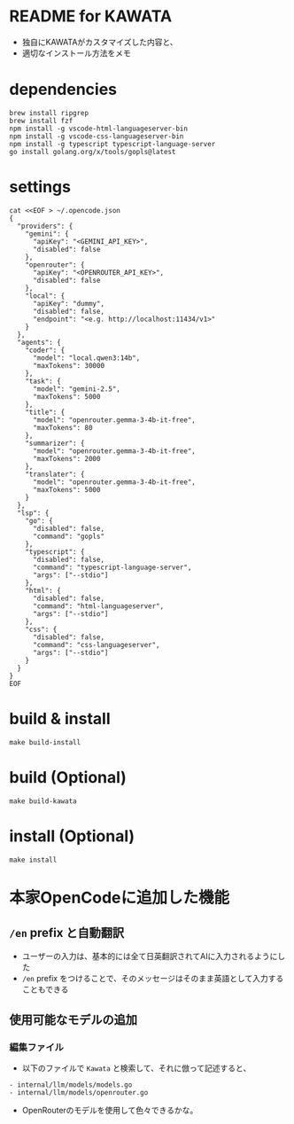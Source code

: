 # README for KAWATA
- 独自にKAWATAがカスタマイズした内容と、
- 適切なインストール方法をメモ
# dependencies
```
brew install ripgrep
brew install fzf
npm install -g vscode-html-languageserver-bin
npm install -g vscode-css-languageserver-bin
npm install -g typescript typescript-language-server
go install golang.org/x/tools/gopls@latest
```
# settings
```
cat <<EOF > ~/.opencode.json
{
  "providers": {
    "gemini": {
      "apiKey": "<GEMINI_API_KEY>",
      "disabled": false
    },
    "openrouter": {
      "apiKey": "<OPENROUTER_API_KEY>",
      "disabled": false
    },
    "local": {
      "apiKey": "dummy",
      "disabled": false,
      "endpoint": "<e.g. http://localhost:11434/v1>"
    }
  },
  "agents": {
    "coder": {
      "model": "local.qwen3:14b",
      "maxTokens": 30000
    },
    "task": {
      "model": "gemini-2.5",
      "maxTokens": 5000
    },
    "title": {
      "model": "openrouter.gemma-3-4b-it-free",
      "maxTokens": 80
    },
    "summarizer": {
      "model": "openrouter.gemma-3-4b-it-free",
      "maxTokens": 2000
    },
    "translater": {
      "model": "openrouter.gemma-3-4b-it-free",
      "maxTokens": 5000
    }
  },
  "lsp": {
    "go": {
      "disabled": false,
      "command": "gopls"
    },
    "typescript": {
      "disabled": false,
      "command": "typescript-language-server",
      "args": ["--stdio"]
    },
    "html": {
      "disabled": false,
      "command": "html-languageserver",
      "args": ["--stdio"]
    },
    "css": {  
      "disabled": false,  
      "command": "css-languageserver",  
      "args": ["--stdio"]  
    }
  }
}
EOF
```
# build & install
```
make build-install
```
# build (Optional)
```
make build-kawata
```
# install (Optional)
```
make install
```
# 本家OpenCodeに追加した機能
## `/en` prefix と自動翻訳
- ユーザーの入力は、基本的には全て日英翻訳されてAIに入力されるようにした
- `/en` prefix をつけることで、そのメッセージはそのまま英語として入力することもできる
## 使用可能なモデルの追加
### 編集ファイル
- 以下のファイルで `Kawata` と検索して、それに倣って記述すると、
```
- internal/llm/models/models.go
- internal/llm/models/openrouter.go
```
- OpenRouterのモデルを使用して色々できるかな。